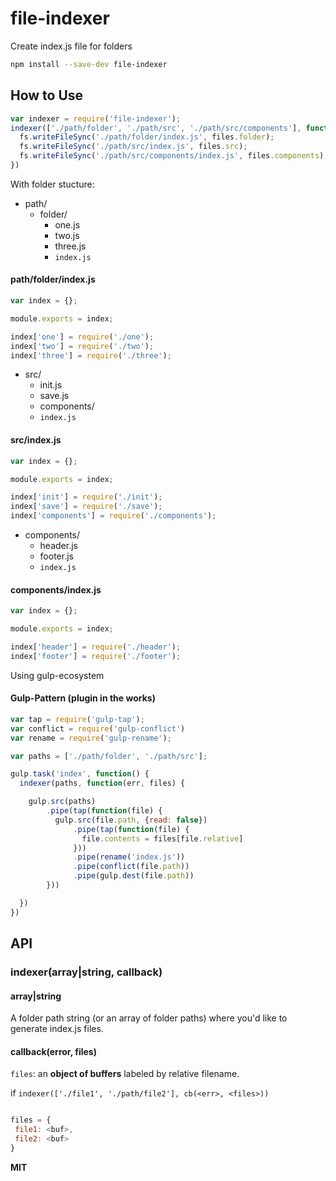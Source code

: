 file-indexer
============

Create index.js file for folders

```bash
npm install --save-dev file-indexer
```


## How to Use

```js
var indexer = require('file-indexer');
indexer(['./path/folder', './path/src', './path/src/components'], function(err, files) {
  fs.writeFileSync('./path/folder/index.js', files.folder);
  fs.writeFileSync('./path/src/index.js', files.src);
  fs.writeFileSync('./path/src/components/index.js', files.components);
})
```

With folder stucture:


- path/
  - folder/
    - one.js
    - two.js
    - three.js
    - `index.js`

#### path/folder/index.js  

```js
var index = {};

module.exports = index;

index['one'] = require('./one');
index['two'] = require('./two');
index['three'] = require('./three');
```

- src/
  - init.js
  - save.js
  - components/
  - `index.js`

#### src/index.js  

```js
var index = {};

module.exports = index;

index['init'] = require('./init');
index['save'] = require('./save');
index['components'] = require('./components');
```
- components/
  - header.js
  - footer.js
  - `index.js`

#### components/index.js  

```js
var index = {};

module.exports = index;

index['header'] = require('./header');
index['footer'] = require('./footer');
```

Using gulp-ecosystem

#### Gulp-Pattern (plugin in the works)

```js
var tap = require('gulp-tap');
var conflict = require('gulp-conflict')
var rename = require('gulp-rename');

var paths = ['./path/folder', './path/src'];

gulp.task('index', function() {
  indexer(paths, function(err, files) {

    gulp.src(paths)
        .pipe(tap(function(file) {
          gulp.src(file.path, {read: false})
              .pipe(tap(function(file) {
                file.contents = files[file.relative]
              }))
              .pipe(rename('index.js'))
              .pipe(conflict(file.path))
              .pipe(gulp.dest(file.path))
        }))

  })
})
```

## API

### indexer(array|string, callback)

#### array|string

A folder path string (or an array of folder paths) where you'd like to generate index.js files.

#### callback(error, files)

`files`: an **object of buffers** labeled by relative filename.

if  `indexer(['./file1', './path/file2'], cb(<err>, <files>))`


```js

files = {
 file1: <buf>,
 file2: <buf>
}

```

**MIT**



